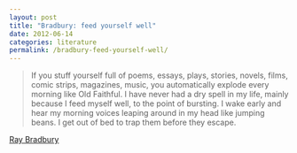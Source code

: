 ```yaml
---
layout: post
title: "Bradbury: feed yourself well"
date: 2012-06-14
categories: literature
permalink: /bradbury-feed-yourself-well/
---
```


> If you stuff yourself full of poems, essays, plays, stories, novels, films, comic strips, magazines, music, you automatically explode every morning like Old Faithful. I have never had a dry spell in my life, mainly because I feed myself well, to the point of bursting. I wake early and hear my morning voices leaping around in my head like jumping beans. I get out of bed to trap them before they escape.

[Ray Bradbury](http://www.theatlantic.com/entertainment/archive/2012/06/the-death-of-ray-bradbury/258169/)
